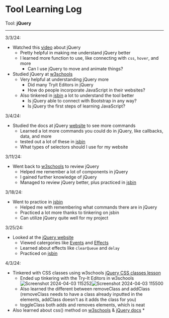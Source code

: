 # Tool Learning Log

Tool: **jQuery**

---

3/3/24:
* Watched this [video](https://www.youtube.com/watch?v=JjIvF0yikGU) about jQuery
  * Pretty helpful in making me understand jQuery better
  * I learned more function to use, like connecting with `css`, `hover`, and more
    * Can I use jQuery to move and animate things?
* Studied jQuery at [w3schools](https://www.w3schools.com/jquERy/default.asp)
  * Very helpful at understanding jQuery more
    * Did many Tryit Editors in jQuery
    * How do people incorporate JavaScript in their websites?
  * Also tinkered in [jsbin](https://jsbin.com/?html,output) a lot to understand the tool better
    * Is jQuery able to connect with Bootstrap in any way?
    * Is jQuery the first steps of learning JavaScript?

3/4/24:
* Studied the docs at jQuery [website](https://api.jquery.com/) to see more commands
  * Learned a lot more commands you could do in jQuery, like callbacks, data, and more
  * tested out a lot of these in [jsbin](https://jsbin.com/?html,output)
  * What types of selectors should I use for my website

3/11/24:
* Went back to [w3schools](https://www.w3schools.com/jquERy/default.asp) to review jQuery
  * Helped me remember a lot of components in jQuery
  * I gained further knowledge of jQuery
  * Managed to review jQuery better, plus practiced in [jsbin](https://jsbin.com/)

3/18/24:
* Went to practice in [jsbin](https://jsbin.com/)
  * Helped me with remembering what commands there are in jQuery
  * Practiced a lot more thanks to tinkering on jsbin
  * Can utilize jQuery quite well for my project

3/25/24: 
* Looked at the [jQuery website](https://jquery.com/)
  * Viewed catergories like [Events](https://api.jquery.com/category/events/) and [Effects](https://api.jquery.com/category/effects/)
  * Learned about effects like `clearQueue` and `delay`
  * Practiced on [jsbin](https://jsbin.com/naxodiperi/edit?html,css,output)
 
4/3/24:
* Tinkered with CSS classes using w3schools [jQuery CSS classes lesson](https://www.w3schools.com/jquERy/jquery_css_classes.asp)
  * Ended up tinkering with the Try-It Editors in w3schools ![Screenshot 2024-04-03 115252](https://github.com/simrans4258/sep10-freedom-project/assets/146861300/2ff0f37d-4944-46a3-98b7-1487d7843cd1)![Screenshot 2024-04-03 115500](https://github.com/simrans4258/sep10-freedom-project/assets/146861300/bd194413-df83-4fc5-a336-9de686f7d9b4)
  * Also learned the different between removeClass and addClass (removeClass needs to have a class already inputted in the elements, addClass doesn't as it adds the class for you)
  * toggleClass both adds and removes elements, which is neat
* Also learned about css() method on [w3schools](https://www.w3schools.com/jquERy/jquery_css.asp) & [jQuery docs](https://api.jquery.com/css/)
  *
